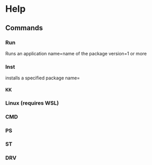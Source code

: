 # Help

## Commands

### Run

Runs an application
name=name of the package
version=1 or more

### Inst

installs a specified package
name=

#### KK

### Linux (requires WSL)

### CMD

### PS

### ST

### DRV
